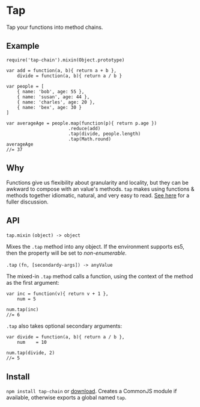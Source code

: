 # Tap 

Tap your functions into method chains.

## Example

    require('tap-chain').mixin(Object.prototype)
    
    var add = function(a, b){ return a + b },
        divide = function(a, b){ return a / b }
    
    var people = [
        { name: 'bob', age: 55 },
        { name: 'susan', age: 44 },
        { name: 'charles', age: 20 },
        { name: 'bex', age: 30 }
    ]
    
    var averageAge = people.map(function(p){ return p.age })
                           .reduce(add)
                           .tap(divide, people.length)
                           .tap(Math.round)
    averageAge
    //= 37

## Why

Functions give us flexibility about granularity and locality, but they can be awkward to compose with an value's methods.  `tap` makes using functions & methods together idiomatic, natural, and very easy to read.  [See here](http://hughfdjackson.com/javascript/2012/11/30/tapping-into-the-method-chain/) for a fuller discussion.

## API

`tap.mixin`
`(object) -> object`

Mixes the `.tap` method into any object.  If the environment supports es5, then the property will be set to *non-enumerable*.

`.tap`
`(fn, [secondardy-args]) -> anyValue`

The mixed-in `.tap` method calls a function, using the context of the method as the first argument:

    var inc = function(v){ return v + 1 },
        num = 5
        
    num.tap(inc)
    //= 6
    
`.tap` also takes optional secondary arguments:

    var divide = function(a, b){ return a / b },
        num    = 10
        
    num.tap(divide, 2)
    //= 5

## Install 

`npm install tap-chain` or [download](https://raw.github.com/hughfdjackson/tap/master/tap.js).  Creates a CommonJS module if available, otherwise exports a global named `tap`.
